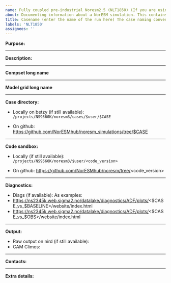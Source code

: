 ```yaml
---
name: Fully coupled pre-industrial Noresm2.5 (NLT1850) (If you are using another tag/compset, please customize accordingly)
about: Documenting information about a NorESM simulation. This contains information about the location of the run directory, sandbox, etc)
title: Casename (enter the name of the run here) The case naming convention is shortcompsetname_codeversion_grid_somekindofinfo_yyyymmdd - where the code version for noresm2_5_alpha03 can be noresm25alpha03)
labels: 'NLT1850'
assignees: ''
---
```

**Purpose:**

___
**Description:**

___
**Compset long name**

___
**Model grid long name**

___
**Case directory:**
- Locally on betzy (if still available):
`/projects/NS9560K/noresm3/cases/$user/$CASE`

- On github:
https://github.com/NorESMhub/noresm_simulations/tree/$CASE
___
**Code sandbox:**
- Locally (if still available): `/projects/NS9560K/noresm3/$user/<code_version>`

- On github: https://github.com/NorESMhub/noresm/tree/<code_version>
___
**Diagnostics:**
- Diags (if available):
As examples:
- https://ns2345k.web.sigma2.no/datalake/diagnostics/ADF/plots/<$CASE_vs_$BASELINE>/website/index.html
- https://ns2345k.web.sigma2.no/datalake/diagnostics/ADF/plots/<$CASE_vs_$OBS>/website/index.html

___
**Output:**
- Raw output on nird (if still available):
- CAM Climos:
___
**Contacts:**

___
**Extra details:**

